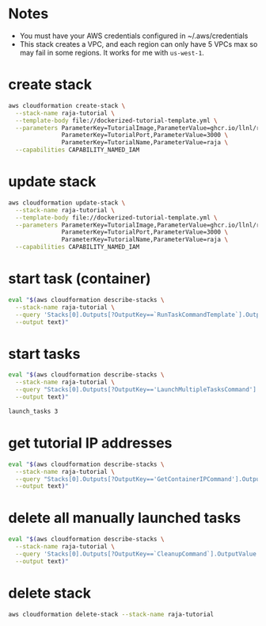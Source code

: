 # Notes
- You must have your AWS credentials configured in ~/.aws/credentials
- This stack creates a VPC, and each region can only have 5 VPCs max so may fail in some regions. It works for me with `us-west-1`.

# create stack
``` bash
aws cloudformation create-stack \
  --stack-name raja-tutorial \
  --template-body file://dockerized-tutorial-template.yml \
  --parameters ParameterKey=TutorialImage,ParameterValue=ghcr.io/llnl/raja-suite-tutorial/tutorial:latest \
               ParameterKey=TutorialPort,ParameterValue=3000 \
               ParameterKey=TutorialName,ParameterValue=raja \
  --capabilities CAPABILITY_NAMED_IAM
```

# update stack
``` bash
aws cloudformation update-stack \
  --stack-name raja-tutorial \
  --template-body file://dockerized-tutorial-template.yml \
  --parameters ParameterKey=TutorialImage,ParameterValue=ghcr.io/llnl/raja-suite-tutorial/tutorial:latest \
               ParameterKey=TutorialPort,ParameterValue=3000 \
               ParameterKey=TutorialName,ParameterValue=raja \
  --capabilities CAPABILITY_NAMED_IAM
```

# start task (container)
``` bash
eval "$(aws cloudformation describe-stacks \
  --stack-name raja-tutorial \
  --query 'Stacks[0].Outputs[?OutputKey==`RunTaskCommandTemplate`].OutputValue' \
  --output text)"
```

# start <n> tasks
``` bash
eval "$(aws cloudformation describe-stacks \
  --stack-name raja-tutorial \
  --query "Stacks[0].Outputs[?OutputKey=='LaunchMultipleTasksCommand'].OutputValue" \
  --output text)"

launch_tasks 3
```

# get tutorial IP addresses
``` bash
eval "$(aws cloudformation describe-stacks \
  --stack-name raja-tutorial \
  --query "Stacks[0].Outputs[?OutputKey=='GetContainerIPCommand'].OutputValue" \
  --output text)"
```

# delete all manually launched tasks
``` bash
eval "$(aws cloudformation describe-stacks \
  --stack-name raja-tutorial \
  --query 'Stacks[0].Outputs[?OutputKey==`CleanupCommand`].OutputValue' \
  --output text)"
```

# delete stack
``` bash
aws cloudformation delete-stack --stack-name raja-tutorial
```
